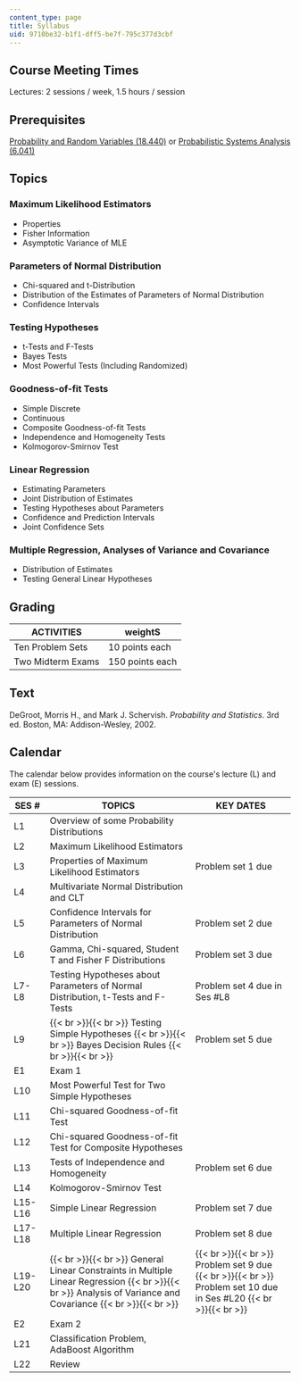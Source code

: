 ```yaml
---
content_type: page
title: Syllabus
uid: 9710be32-b1f1-dff5-be7f-795c377d3cbf
---
```


Course Meeting Times
--------------------

Lectures: 2 sessions / week, 1.5 hours / session

Prerequisites
-------------

[Probability and Random Variables (18.440)](/courses/18-440-probability-and-random-variables-spring-2014) or [Probabilistic Systems Analysis (6.041)](/courses/6-041-probabilistic-systems-analysis-and-applied-probability-spring-2006)

Topics
------

### Maximum Likelihood Estimators

*   Properties
*   Fisher Information
*   Asymptotic Variance of MLE

### Parameters of Normal Distribution

*   Chi-squared and t-Distribution
*   Distribution of the Estimates of Parameters of Normal Distribution
*   Confidence Intervals

### Testing Hypotheses

*   t-Tests and F-Tests
*   Bayes Tests
*   Most Powerful Tests (Including Randomized)

### Goodness-of-fit Tests

*   Simple Discrete
*   Continuous
*   Composite Goodness-of-fit Tests
*   Independence and Homogeneity Tests
*   Kolmogorov-Smirnov Test

### Linear Regression

*   Estimating Parameters
*   Joint Distribution of Estimates
*   Testing Hypotheses about Parameters
*   Confidence and Prediction Intervals
*   Joint Confidence Sets

### Multiple Regression, Analyses of Variance and Covariance

*   Distribution of Estimates
*   Testing General Linear Hypotheses

Grading
-------

| ACTIVITIES | weightS |
| --- | --- |
| Ten Problem Sets | 10 points each |
| Two Midterm Exams | 150 points each 

Text
----

DeGroot, Morris H., and Mark J. Schervish. _Probability and Statistics_. 3rd ed. Boston, MA: Addison-Wesley, 2002.

Calendar
--------

The calendar below provides information on the course's lecture (L) and exam (E) sessions.

| SES # | TOPICS | KEY DATES |
| --- | --- | --- |
| L1 | Overview of some Probability Distributions | &nbsp; |
| L2 | Maximum Likelihood Estimators | &nbsp; |
| L3 | Properties of Maximum Likelihood Estimators | Problem set 1 due |
| L4 | Multivariate Normal Distribution and CLT | &nbsp; |
| L5 | Confidence Intervals for Parameters of Normal Distribution | Problem set 2 due |
| L6 | Gamma, Chi-squared, Student T and Fisher F Distributions | Problem set 3 due |
| L7-L8 | Testing Hypotheses about Parameters of Normal Distribution, t-Tests and F-Tests | Problem set 4 due in Ses #L8 |
| L9 |  {{< br >}}{{< br >}} Testing Simple Hypotheses {{< br >}}{{< br >}} Bayes Decision Rules {{< br >}}{{< br >}}  | Problem set 5 due |
| E1 | Exam 1 | &nbsp; |
| L10 | Most Powerful Test for Two Simple Hypotheses | &nbsp; |
| L11 | Chi-squared Goodness-of-fit Test | &nbsp; |
| L12 | Chi-squared Goodness-of-fit Test for Composite Hypotheses | &nbsp; |
| L13 | Tests of Independence and Homogeneity | Problem set 6 due |
| L14 | Kolmogorov-Smirnov Test | &nbsp; |
| L15-L16 | Simple Linear Regression | Problem set 7 due |
| L17-L18 | Multiple Linear Regression | Problem set 8 due |
| L19-L20 |  {{< br >}}{{< br >}} General Linear Constraints in Multiple Linear Regression {{< br >}}{{< br >}} Analysis of Variance and Covariance {{< br >}}{{< br >}}  |  {{< br >}}{{< br >}} Problem set 9 due {{< br >}}{{< br >}} Problem set 10 due in Ses #L20 {{< br >}}{{< br >}}  |
| E2 | Exam 2 | &nbsp; |
| L21 | Classification Problem, AdaBoost Algorithm | &nbsp; |
| L22 | Review |